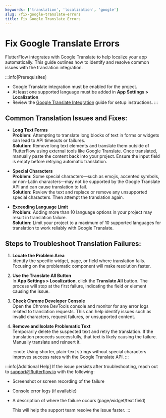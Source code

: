 ```yaml
---
keywords: ['translation', 'localization', 'google']
slug: /fix-google-translate-errors
title: Fix Google Translate Errors
---
```


# Fix Google Translate Errors

FlutterFlow integrates with Google Translate to help localize your app automatically. This guide outlines how to identify and resolve common issues with the translation integration.

:::info[Prerequisites]
- Google Translate integration must be enabled for the project.
- At least one supported language must be added in **App Settings > Localization**.
- Review the [Google Translate Integration](/concepts/localization/#add-multi-language-support) guide for setup instructions.
:::

## Common Translation Issues and Fixes:

- **Long Text Forms**  
   **Problem:** Attempting to translate long blocks of text in forms or widgets can lead to API timeouts or failures.  
   **Solution:** Remove long text elements and translate them outside of FlutterFlow using external tools like Google Translate. Once translated, manually paste the content back into your project. Ensure the input field is empty before retrying automatic translation.

- **Special Characters**  
   **Problem:** Some special characters—such as emojis, accented symbols, or non-Latin characters—may not be supported by the Google Translate API and can cause translation to fail.  
   **Solution:** Review the text and replace or remove any unsupported special characters. Then attempt the translation again.

- **Exceeding Language Limit**  
   **Problem:** Adding more than 10 language options in your project may result in translation failure.  
   **Solution:** Limit your project to a maximum of 10 supported languages for translation to work reliably with Google Translate.

## Steps to Troubleshoot Translation Failures:

1. **Locate the Problem Area**  
   Identify the specific widget, page, or field where translation fails. Focusing on the problematic component will make resolution faster.

2. **Use the Translate All Button**  
   In **App Settings > Localization**, click the **Translate All** button. The process will stop at the first failure, indicating the field or element causing the issue.

3. **Check Chrome Developer Console**  
   Open the Chrome DevTools console and monitor for any error logs related to translation requests. This can help identify issues such as invalid characters, request failures, or unsupported content.

4. **Remove and Isolate Problematic Text**  
   Temporarily delete the suspected text and retry the translation. If the translation proceeds successfully, that text is likely causing the failure. Manually translate and reinsert it.

   :::note
   Using shorter, plain-text strings without special characters improves success rates with the Google Translate API.
   :::

:::info[Additional Help]
If the issue persists after troubleshooting, reach out to [support@flutterflow.io](mailto:support@flutterflow.io) with the following:

   - Screenshot or screen recording of the failure
   - Console error logs (if available)
   - A description of where the failure occurs (page/widget/text field)

      This will help the support team resolve the issue faster.
:::


